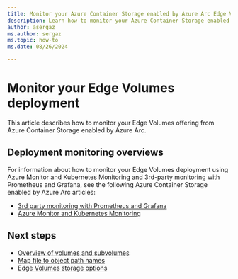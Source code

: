 ```yaml
---
title: Monitor your Azure Container Storage enabled by Azure Arc Edge Volumes deployment
description: Learn how to monitor your Azure Container Storage enabled by Azure Arc Edge Volumes deployment.
author: asergaz
ms.author: sergaz
ms.topic: how-to
ms.date: 08/26/2024

---
```


# Monitor your Edge Volumes deployment

This article describes how to monitor your Edge Volumes offering from Azure Container Storage enabled by Azure Arc.

## Deployment monitoring overviews

For information about how to monitor your Edge Volumes deployment using Azure Monitor and Kubernetes Monitoring and 3rd-party monitoring with Prometheus and Grafana, see the following Azure Container Storage enabled by Azure Arc articles:

- [3rd party monitoring with Prometheus and Grafana](third-party-monitoring.md)
- [Azure Monitor and Kubernetes Monitoring](azure-monitor-kubernetes.md)

## Next steps

- [Overview of volumes and subvolumes](volumes-subvolumes.md)
- [Map file to object path names](map-names.md)
- [Edge Volumes storage options](storage-options.md)